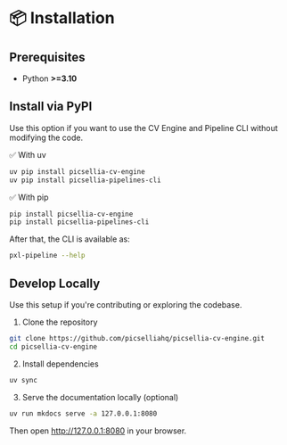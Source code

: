 # 📦 Installation

## Prerequisites
- Python **>=3.10**

## Install via PyPI

Use this option if you want to use the CV Engine and Pipeline CLI without modifying the code.


✅ With uv

```bash
uv pip install picsellia-cv-engine
uv pip install picsellia-pipelines-cli
```

✅ With pip

```bash
pip install picsellia-cv-engine
pip install picsellia-pipelines-cli
```

After that, the CLI is available as:

```bash
pxl-pipeline --help
```

## Develop Locally

Use this setup if you're contributing or exploring the codebase.

1. Clone the repository

```bash
git clone https://github.com/picselliahq/picsellia-cv-engine.git
cd picsellia-cv-engine
```

2. Install dependencies

```bash
uv sync
```

3. Serve the documentation locally (optional)

```bash
uv run mkdocs serve -a 127.0.0.1:8080
```

Then open http://127.0.0.1:8080 in your browser.
